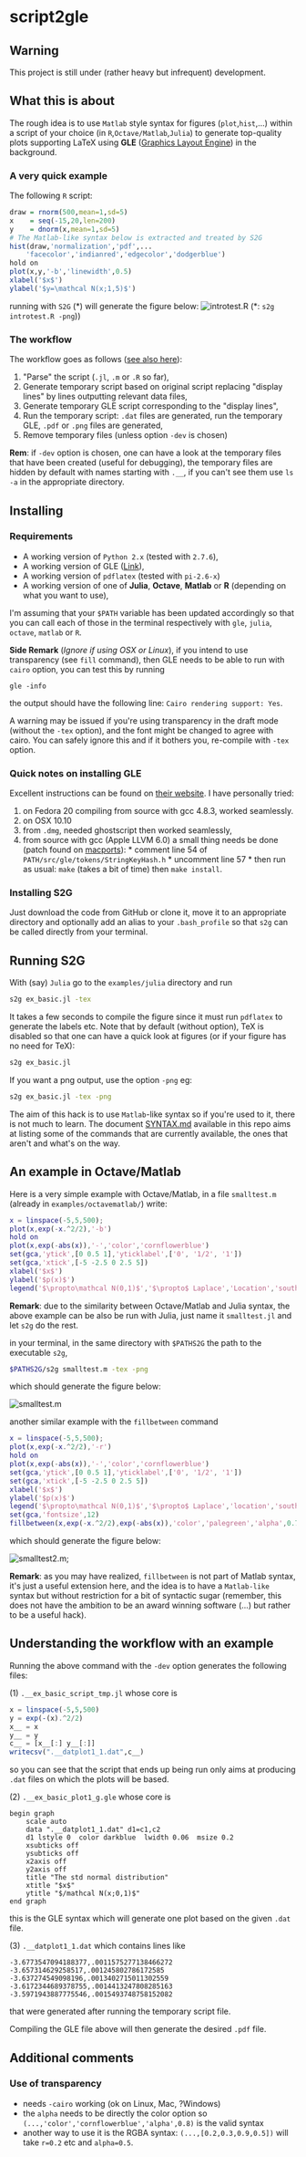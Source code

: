 # script2gle

## Warning

This project is still under (rather heavy but infrequent) development.

## What this is about

The rough idea is to use `Matlab` style syntax for figures (`plot`,`hist`,...) within a script of your choice (in `R`,`Octave/Matlab`,`Julia`) to generate top-quality plots supporting LaTeX using **GLE** ([Graphics Layout Engine](http://glx.sourceforge.net/index.html)) in the background.

### A very quick example

The following `R` script:

```R
draw = rnorm(500,mean=1,sd=5)
x    = seq(-15,20,len=200)
y 	 = dnorm(x,mean=1,sd=5)
# The Matlab-like syntax below is extracted and treated by S2G
hist(draw,'normalization','pdf',...
	'facecolor','indianred','edgecolor','dodgerblue')
hold on
plot(x,y,'-b','linewidth',0.5)
xlabel('$x$')
ylabel('$y=\mathcal N(x;1,5)$')
```

running with `S2G` (\*) will generate the figure below:
![introtest.R](/examples/R/introtest_plot1_g.png)
(\*:  `s2g introtest.R -png`))

### The workflow

The workflow goes as follows ([see also here](#workf_ex)):

1. "Parse" the script (`.jl`, `.m` or `.R` so far),
2. Generate temporary script based on original script replacing "display lines" by lines outputting relevant data files,
3. Generate temporary GLE script corresponding to the "display lines",
3. Run the temporary script: `.dat` files are generated, run the temporary GLE, `.pdf` or `.png` files are generated,
5. Remove temporary files (unless option `-dev` is chosen)

**Rem**: if `-dev` option is chosen, one can have a look at the temporary files that have been created (useful for debugging), the temporary files are hidden by default with names starting with `.__`, if you can't see them use `ls -a` in the appropriate directory.

## Installing

### Requirements

- A working version of `Python 2.x` (tested with `2.7.6`),
- A working version of GLE ([Link](http://glx.sourceforge.net/index.html)),
- A working version of `pdflatex` (tested with `pi-2.6-x`)
- A working version of one of **Julia**, **Octave**, **Matlab** or **R** (depending on what you want to use),

I'm assuming that your `$PATH` variable has been updated accordingly so that you can call each of those in the terminal respectively with `gle`, `julia`, `octave`, `matlab` or `R`.

**Side Remark** (*Ignore if using OSX or Linux*), if you intend to use transparency (see `fill` command), then GLE needs to be able to run with `cairo` option, you can test this by running
```
gle -info
```
the output should have the following line: ```Cairo rendering support: Yes```.

A warning may be issued if you're using transparency in the draft mode (without the `-tex` option), and the font might be changed to agree with cairo. You can safely ignore this and if it bothers you, re-compile with `-tex` option.

### Quick notes on installing GLE

Excellent instructions can be found on [their website](http://glx.sourceforge.net/downloads/downloads.html). I have personally tried:

1. on Fedora 20 compiling from source with gcc 4.8.3, worked seamlessly.
2. on OSX 10.10
  1. from `.dmg`, needed ghostscript then worked seamlessly,
  2. from source with gcc (Apple LLVM 6.0) a small thing needs be done (patch found on [macports](https://trac.macports.org/attachment/ticket/41760/patch-hash-map.diff)):
    * comment line 54 of `PATH/src/gle/tokens/StringKeyHash.h`
    * uncomment line 57
    * then run as usual: `make` (takes a bit of time) then `make install`.

### Installing S2G

Just download the code from GitHub or clone it, move it to an appropriate directory and optionally add an alias to your `.bash_profile` so that `s2g` can be called directly from your terminal.

## Running S2G

With (say) `Julia` go to the `examples/julia` directory and run

```Bash
s2g ex_basic.jl -tex
```

It takes a few seconds to compile the figure since it must run `pdflatex` to generate the labels etc. Note that by default (without option), TeX is disabled so that one can have a quick look at figures (or if your figure has no need for TeX):

```Bash
s2g ex_basic.jl
```

If you want a png output, use the option `-png` eg:

```Bash
s2g ex_basic.jl -tex -png
```

The aim of this hack is to use `Matlab`-like syntax so if you're used to it, there is not much to learn. The document [SYNTAX.md](./SYNTAX.md) available in this repo aims at listing some of the commands that are currently available, the ones that aren't and what's on the way.

## An example in Octave/Matlab

Here is a very simple example with Octave/Matlab, in a file `smalltest.m` (already in `examples/octavematlab/`) write:

```Matlab
x = linspace(-5,5,500);
plot(x,exp(-x.^2/2),'-b')
hold on
plot(x,exp(-abs(x)),'-','color','cornflowerblue')
set(gca,'ytick',[0 0.5 1],'yticklabel',['0', '1/2', '1'])
set(gca,'xtick',[-5 -2.5 0 2.5 5])
xlabel('$x$')
ylabel('$p(x)$')
legend('$\propto\mathcal N(0,1)$','$\propto$ Laplace','Location','southeast')
```

**Remark**: due to the similarity between Octave/Matlab and Julia syntax, the above example can be also be run with Julia, just name it `smalltest.jl` and let `s2g` do the rest. 

in your terminal, in the same directory with `$PATHS2G` the path to the executable `s2g`,

```Bash
$PATHS2G/s2g smalltest.m -tex -png
```

which should generate the figure below:

![smalltest.m](/examples/octavematlab/smalltest_plot1_g.png)

another similar example with the `fillbetween` command

```Matlab
x = linspace(-5,5,500);
plot(x,exp(-x.^2/2),'-r')
hold on
plot(x,exp(-abs(x)),'-','color','cornflowerblue')
set(gca,'ytick',[0 0.5 1],'yticklabel',['0', '1/2', '1'])
set(gca,'xtick',[-5 -2.5 0 2.5 5])
xlabel('$x$')
ylabel('$p(x)$')
legend('$\propto\mathcal N(0,1)$','$\propto$ Laplace','location','southeast')
set(gca,'fontsize',12)
fillbetween(x,exp(-x.^2/2),exp(-abs(x)),'color','palegreen','alpha',0.7)
```

which should generate the figure below:

![smalltest2.m](/examples/octavematlab/smalltest2_plot1_g.png);

**Remark**: as you may have realized, `fillbetween` is not part of Matlab syntax, it's just a useful extension here, and the idea is to have a `Matlab-like` syntax but without restriction for a bit of syntactic sugar (remember, this does not have the ambition to be an award winning software (...) but rather to be a useful hack).

## <a name="workf_ex"></a>Understanding the workflow with an example

Running the above command with the `-dev` option generates the following files:

(1) `.__ex_basic_script_tmp.jl` whose core is
```Julia
x = linspace(-5,5,500)
y = exp(-(x).^2/2)
x__ = x
y__ = y
c__ = [x__[:] y__[:]]
writecsv(".__datplot1_1.dat",c__)
```
so you can see that the script that ends up being run only aims at producing `.dat` files on which the plots will be based. 

(2) `.__ex_basic_plot1_g.gle` whose core is
```
begin graph
	scale auto
	data ".__datplot1_1.dat" d1=c1,c2
	d1 lstyle 0  color darkblue  lwidth 0.06  msize 0.2 
	xsubticks off 
	ysubticks off
	x2axis off
	y2axis off
	title "The std normal distribution"
	xtitle "$x$"
	ytitle "$/mathcal N(x;0,1)$"
end graph
```
this is the GLE syntax which will generate one plot based on the given `.dat` file.

(3) `.__datplot1_1.dat` which contains lines like
```
-3.6773547094188377,.0011575277138466272
-3.657314629258517,.001245802786172585
-3.637274549098196,.0013402715011302559
-3.6172344689378755,.0014413247808285163
-3.5971943887775546,.0015493748758152082
```
that were generated after running the temporary script file.

Compiling the GLE file above will then generate the desired `.pdf` file.


## Additional comments
### Use of transparency
- needs `-cairo` working (ok on Linux, Mac, ?Windows)
- the `alpha` needs to be directly the color option so `(...,'color','cornflowerblue','alpha',0.8)` is the valid syntax
- another way to use it is the RGBA syntax: `(...,[0.2,0.3,0.9,0.5])` will take `r=0.2` etc and `alpha=0.5`.
